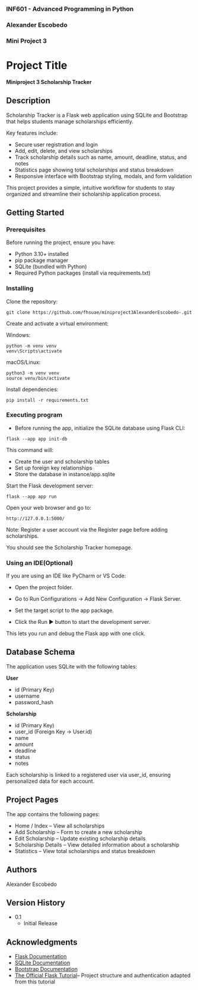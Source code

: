### INF601 - Advanced Programming in Python
### Alexander Escobedo 
### Mini Project 3 
 
 
# Project Title
 
**Miniproject 3 Scholarship Tracker**
 
## Description
 
Scholarship Tracker is a Flask web application using SQLite and Bootstrap that helps students manage scholarships efficiently.  

Key features include:  
* Secure user registration and login  
* Add, edit, delete, and view scholarships  
* Track scholarship details such as name, amount, deadline, status, and notes  
* Statistics page showing total scholarships and status breakdown  
* Responsive interface with Bootstrap styling, modals, and form validation  

This project provides a simple, intuitive workflow for students to stay organized and streamline their scholarship application process.
## Getting Started
 
### Prerequisites
 
Before running the project, ensure you have:
*  Python 3.10+ installed
* pip package manager
* SQLite (bundled with Python)
* Required Python packages (install via requirements.txt)


### Installing
 
Clone the repository:
```
git clone https://github.com/fhsuae/miniproject3AlexanderEscobedo-.git
```
Create and activate a virtual environment:

Windows:
```
python -m venv venv
venv\Scripts\activate
```
macOS/Linux:
```
python3 -m venv venv
source venv/bin/activate
```
Install dependencies:
```
pip install -r requirements.txt
```
 
### Executing program

* Before running the app, initialize the SQLite database using Flask CLI:
```
flask --app app init-db
```
This command will:
* Create the user and scholarship tables
* Set up foreign key relationships
* Store the database in instance/app.sqlite


Start the Flask development server:
```
flask --app app run
```

Open your web browser and go to:
```
http://127.0.0.1:5000/
```
Note: Register a user account via the Register page before adding scholarships.

You should see the Scholarship Tracker homepage.
### Using an IDE(Optional)

If you are using an IDE like PyCharm or VS Code:

* Open the project folder.

* Go to Run Configurations → Add New Configuration → Flask Server.

* Set the target script to the app package.

* Click the Run ▶️ button to start the development server.

This lets you run and debug the Flask app with one click.

## Database Schema 
The application uses SQLite with the following tables:

**User**
* id (Primary Key)
* username
* password_hash



**Scholarship**
* id (Primary Key)
* user_id (Foreign Key → User.id)
* name
* amount
* deadline
* status
* notes

Each scholarship is linked to a registered user via user_id, ensuring personalized data for each account.



## Project Pages
The app contains the following pages:
* Home / Index – View all scholarships
* Add Scholarship – Form to create a new scholarship
* Edit Scholarship – Update existing scholarship details
* Scholarship Details – View detailed information about a scholarship
* Statistics – View total scholarships and status breakdown



## Authors
 
Alexander Escobedo
 
## Version History

* 0.1
    * Initial Release

 
## Acknowledgments

* [Flask Documentation](https://flask.palletsprojects.com/en/stable/)
* [SQLite Documentation](https://sqlite.org/docs.html)
* [Bootstrap Documentation](https://getbootstrap.com/docs/4.1/getting-started/introduction/)
* [The Official Flask Tutorial](https://flask.palletsprojects.com/en/stable/tutorial/)– Project structure and authentication adapted from this tutorial


